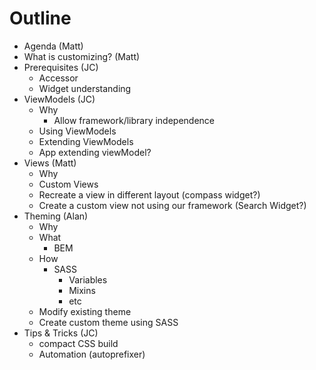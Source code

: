 # Outline

- Agenda (Matt)
- What is customizing? (Matt)
- Prerequisites (JC)
  - Accessor
  - Widget understanding
- ViewModels (JC)
  - Why
    - Allow framework/library independence
  - Using ViewModels
  - Extending ViewModels
  - App extending viewModel?
- Views (Matt)
  - Why
  - Custom Views
  - Recreate a view in different layout (compass widget?)
  - Create a custom view not using our framework (Search Widget?)
- Theming (Alan)
  - Why
  - What
    - BEM
  - How
    - SASS
      - Variables
      - Mixins
      - etc
  - Modify existing theme
  - Create custom theme using SASS
- Tips & Tricks (JC)
  - compact CSS build
  - Automation (autoprefixer)